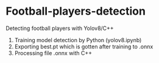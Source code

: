 # Football-players-detection

Detecting football players with Yolov8/C++ 

1. Training model detection by Python (yolov8.ipynb)
2. Exporting best.pt which is gotten after training to .onnx
3. Processing file .onnx with C++
